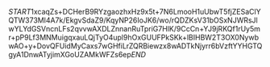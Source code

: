 $START$1xcaqZs+DCHerB9RYzgaozhxHz9x5t+7N6LmooH1uUbwT5fjZESaClYQTW373Ml4A7k/EkgvSdaZ9/KqyNP26IoJK6/wo/rQDZKsV31bOSxNJWRsJlwYLYdGSVncnLFs2qvvwAXDLZnnanRuTpriG7HlK/9CcCn+YJ9jRKQf1rUy5mr+pP9Lf3MNMuigqxauLQjTyO4upl9hOxGUUFPkSKk+lBIHBW2T3OX0NywbwAO+y+DovQFUidMyCaxs7wGHfiLrZQRBiewzx8wADTkNjyrr6bVzftYYHGTQgyA1DnwATyjimXGoUZAMkWFZs6ep$END$